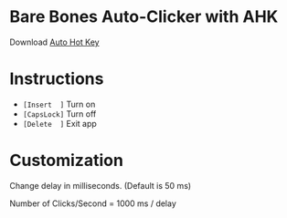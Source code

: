 # Bare Bones Auto-Clicker with AHK

Download [Auto Hot Key](https://www.autohotkey.com/download/)

# Instructions

* `[Insert  ]` Turn on
* `[CapsLock]` Turn off
* `[Delete  ]` Exit app

# Customization

Change delay in milliseconds. (Default is 50 ms)

Number of Clicks/Second = 1000 ms / delay


